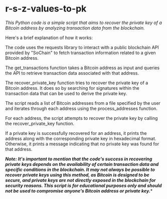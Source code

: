 # r-s-z-values-to-pk


*This Python code is a simple script that aims to recover the private key of a Bitcoin address by analyzing transaction data from the blockchain.*



Here's a brief explanation of how it works:

The code uses the requests library to interact with a public blockchain API provided by "SoChain" to fetch transaction information related to a given Bitcoin address.

The get_transactions function takes a Bitcoin address as input and queries the API to retrieve transaction data associated with that address.

The recover_private_key function tries to recover the private key of a Bitcoin address. It does so by searching for signatures within the transaction data that can be used to derive the private key.

The script reads a list of Bitcoin addresses from a file specified by the user and iterates through each address using the process_addresses function.

For each address, the script attempts to recover the private key by calling the recover_private_key function.

If a private key is successfully recovered for an address, it prints the address along with the corresponding private key in hexadecimal format. Otherwise, it prints a message indicating that no private key was found for that address.

***Note: It's important to mention that the code's success in recovering private keys depends on the availability of certain transaction data and specific conditions in the blockchain. 
It may not always be possible to recover private keys using this method, as Bitcoin is designed to be secure, and private keys are not directly exposed in the blockchain for security reasons.
This script is for educational purposes only and should not be used to compromise anyone's Bitcoin address or private key.****
